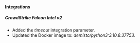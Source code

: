 
#### Integrations
##### CrowdStrike Falcon Intel v2
- Added the *timeout* integration parameter.
- Updated the Docker image to: *demisto/python3:3.10.8.37753*.